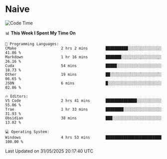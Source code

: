 # Naive
<!-- ## 日拱一卒，功不唐捐 -->
<!-- [![GitHub Streak](https://streak-stats.demolab.com/?user=XiaoXKKK)](https://git.io/streak-stats) -->
<!--START_SECTION:waka-->
![Code Time](http://img.shields.io/badge/Code%20Time-386%20hrs%2052%20mins-blue)

📊 **This Week I Spent My Time On** 

```text
💬 Programming Languages: 
CMake                    2 hrs 2 mins        ██████████░░░░░░░░░░░░░░░   41.86 % 
Markdown                 1 hr 16 mins        ███████░░░░░░░░░░░░░░░░░░   26.16 % 
Cuda                     54 mins             █████░░░░░░░░░░░░░░░░░░░░   18.73 % 
Other                    19 mins             ██░░░░░░░░░░░░░░░░░░░░░░░   06.65 % 
JSON                     6 mins              █░░░░░░░░░░░░░░░░░░░░░░░░   02.06 % 

🔥 Editors: 
VS Code                  2 hrs 41 mins       ██████████████░░░░░░░░░░░   55.06 % 
Trae                     1 hr 33 mins        ████████░░░░░░░░░░░░░░░░░   31.93 % 
Obsidian                 38 mins             ███░░░░░░░░░░░░░░░░░░░░░░   13.02 % 

💻 Operating System: 
Windows                  4 hrs 53 mins       █████████████████████████   100.00 % 
```


 Last Updated on 31/05/2025 20:17:40 UTC
<!--END_SECTION:waka-->
